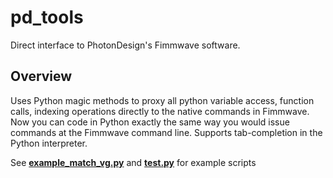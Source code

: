 # pd_tools
Direct interface to PhotonDesign's Fimmwave software.

## Overview

Uses Python magic methods to proxy all python variable access, function calls, indexing operations directly to the native commands in Fimmwave. Now you can code in Python exactly the same way you would issue commands at the Fimmwave command line. Supports tab-completion in the Python interpreter.

See [**example_match_vg.py**][example_match_vg.py] and [**test.py**][test.py] for example scripts


[example_match_vg.py]: https://github.com/heywbj/pd_tools/blob/release/example_match_vg.py
[test.py]: https://github.com/heywbj/pd_tools/blob/release/test.py
